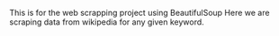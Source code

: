 This is for the web scrapping project using BeautifulSoup
Here we are scraping data from wikipedia for any given keyword.